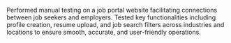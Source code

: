 Performed manual testing on a job portal website facilitating connections between job seekers and employers. Tested key functionalities including profile creation, resume upload, and job search filters across industries and locations to ensure smooth, accurate, and user-friendly operations.
